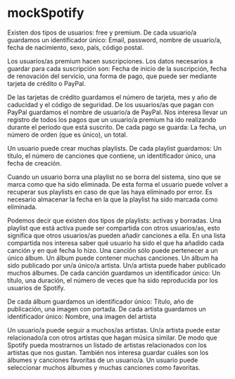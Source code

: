 # mockSpotify

Existen dos tipos de usuarios: free y premium. De cada usuario/a guardamos un identificador único: Email, password, nombre de usuario/a, fecha de nacimiento, sexo, país, código postal.

Los usuarios/as premium hacen suscripciones. Los datos necesarios a guardar para cada suscripción son: Fecha de inicio de la suscripción, fecha de renovación del servicio, una forma de pago, que puede ser mediante tarjeta de crédito o PayPal.

De las tarjetas de crédito guardamos el número de tarjeta, mes y año de caducidad y el código de seguridad. De los usuarios/as que pagan con PayPal guardamos el nombre de usuario/a de PayPal. Nos interesa llevar un registro de todos los pagos que un usuario/a premium ha ido realizando durante el período que está suscrito. De cada pago se guarda: La fecha, un número de orden (que es único), un total.

Un usuario puede crear muchas playlists. De cada playlist guardamos: Un título, el número de canciones que contiene, un identificador único, una fecha de creación.

Cuando un usuario borra una playlist no se borra del sistema, sino que se marca como que ha sido eliminada. De esta forma el usuario puede volver a recuperar sus playlists en caso de que las haya eliminado por error. Es necesario almacenar la fecha en la que la playlist ha sido marcada como eliminada.

Podemos decir que existen dos tipos de playlists: activas y borradas. Una playlist que está activa puede ser compartida con otros usuarios/as, esto significa que otros usuarios/as pueden añadir canciones a ella. En una lista compartida nos interesa saber qué usuario ha sido el que ha añadido cada canción y en qué fecha lo hizo.
Una canción sólo puede pertenecer a un único álbum. Un álbum puede contener muchas canciones. Un álbum ha sido publicado por un/a único/a artista. Un/a artista puede haber publicado muchos álbumes. De cada canción guardamos un identificador único: Un título, una duración, el número de veces que ha sido reproducida por los usuarios de Spotify.

De cada álbum guardamos un identificador único: Título, año de publicación, una imagen con portada.
De cada artista guardamos un identificador único: Nombre, una imagen del artista

Un usuario/a puede seguir a muchos/as artistas. Un/a artista puede estar relacionado/a con otros artistas que hagan música similar. De modo que Spotify pueda mostrarnos un listado de artistas relacionados con los artistas que nos gustan. También nos interesa guardar cuáles son los álbumes y canciones favoritas de un usuario/a. Un usuario puede seleccionar muchos álbumes y muchas canciones como favoritas.

